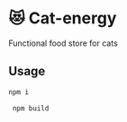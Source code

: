 # :heart_eyes_cat: Cat-energy

Functional food store for cats

## Usage
 ```bash
 npm i
```
```bash
 npm build
```
